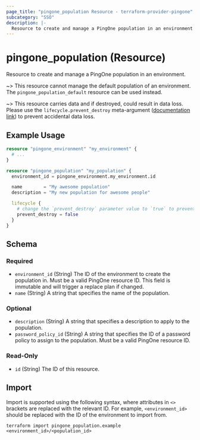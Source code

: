 ```yaml
---
page_title: "pingone_population Resource - terraform-provider-pingone"
subcategory: "SSO"
description: |-
  Resource to create and manage a PingOne population in an environment.
---
```


# pingone_population (Resource)

Resource to create and manage a PingOne population in an environment.

~> This resource cannot manage the default population of an environment.  The `pingone_population_default` resource can be used instead.

~> This resource carries data and if destroyed, could result in data loss.  Please use the `lifecycle.prevent_destroy` meta-argument ([documentation link](https://developer.hashicorp.com/terraform/language/meta-arguments/lifecycle#prevent_destroy)) to prevent accidental data loss.

## Example Usage

```terraform
resource "pingone_environment" "my_environment" {
  # ...
}

resource "pingone_population" "my_population" {
  environment_id = pingone_environment.my_environment.id

  name        = "My awesome population"
  description = "My new population for awesome people"

  lifecycle {
    # change the `prevent_destroy` parameter value to `true` to prevent this data carrying resource from being destroyed
    prevent_destroy = false
  }
}
```

<!-- schema generated by tfplugindocs -->
## Schema

### Required

- `environment_id` (String) The ID of the environment to create the population in.  Must be a valid PingOne resource ID.  This field is immutable and will trigger a replace plan if changed.
- `name` (String) A string that specifies the name of the population.

### Optional

- `description` (String) A string that specifies a description to apply to the population.
- `password_policy_id` (String) A string that specifies the ID of a password policy to assign to the population.  Must be a valid PingOne resource ID.

### Read-Only

- `id` (String) The ID of this resource.

## Import

Import is supported using the following syntax, where attributes in `<>` brackets are replaced with the relevant ID.  For example, `<environment_id>` should be replaced with the ID of the environment to import from.

```shell
terraform import pingone_population.example <environment_id>/<population_id>
```
